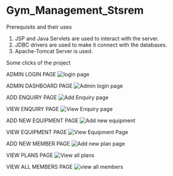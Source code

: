 # Gym_Management_Stsrem
 
Prerequisits and their uses
1. JSP and Java Servlets are used to interact with the server.
2. JDBC drivers are used to make it connect with the databases.
3. Apache-Tomcat Server is used.

Some clicks of the project

ADMIN LOGIN PAGE
![login page](https://github.com/user-attachments/assets/6e58a571-fa42-4827-963b-5b42fb2c6bc6)

ADMIN DASHBOARD PAGE
![Admin login page](https://github.com/user-attachments/assets/66a4996a-31f3-4228-8c03-2309cda754ad)

ADD ENQUIRY PAGE
![Add Enquiry page](https://github.com/user-attachments/assets/2e7a8334-278e-4fc5-94c3-99c8a5c219e4)

VIEW ENQUIRY PAGE
![View Enquiry page](https://github.com/user-attachments/assets/915959a8-bdf7-4ac6-adc6-b57a194c0da3)

ADD NEW EQUIPMENT PAGE
![Add new equipment](https://github.com/user-attachments/assets/eec86006-c3d3-4a16-acce-e50eb77041da)

VIEW EQUIPMENT PAGE
![View Equipment Page](https://github.com/user-attachments/assets/37dd9b35-b00a-4c12-b4e3-6eb6c06174a1)

ADD NEW MEMBER PAGE
![Add new plan page](https://github.com/user-attachments/assets/4a708616-6010-4027-8202-0fe97a8a1f33)

VIEW PLANS PAGE
![View all plans](https://github.com/user-attachments/assets/7468f704-49ca-42a8-ae12-b77cb9fa596d)

VIEW ALL MEMBERS PAGE
![view all members](https://github.com/user-attachments/assets/112f552e-b45e-40c5-b6e5-c71be9cc349c)










